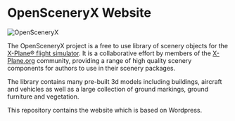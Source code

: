 # OpenSceneryX Website

![OpenSceneryX](https://www.opensceneryx.com/custom/uploads/2018/08/Montage.jpg)

The OpenSceneryX project is a free to use library of scenery objects for the [X-Plane® flight simulator](https://www.x-plane.com). It is a collaborative effort by members of the [X-Plane.org](https://forums.x-plane.org) community, providing a range of high quality scenery components for authors to use in their scenery packages.

The library contains many pre-built 3d models including buildings, aircraft and vehicles as well as a large collection of ground markings, ground furniture and vegetation.

This repository contains the website which is based on Wordpress.